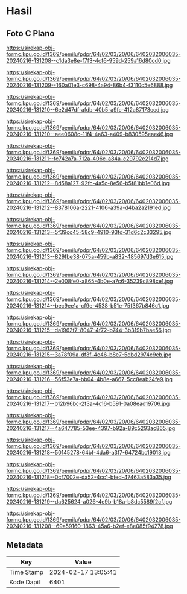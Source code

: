 # Hasil

## Foto C Plano

https://sirekap-obj-formc.kpu.go.id/f369/pemilu/pdpr/64/02/03/20/06/6402032006035-20240216-131208--c1da3e8e-f7f3-4cf6-959d-259a16d80cd0.jpg

https://sirekap-obj-formc.kpu.go.id/f369/pemilu/pdpr/64/02/03/20/06/6402032006035-20240216-131209--160a01e3-c698-4a94-86b4-f3110c5e6888.jpg

https://sirekap-obj-formc.kpu.go.id/f369/pemilu/pdpr/64/02/03/20/06/6402032006035-20240216-131210--6e2d47df-afdb-40b5-a9fc-412a87173ccd.jpg

https://sirekap-obj-formc.kpu.go.id/f369/pemilu/pdpr/64/02/03/20/06/6402032006035-20240216-131210--aee0608c-11f4-4a63-a409-b830595eae46.jpg

https://sirekap-obj-formc.kpu.go.id/f369/pemilu/pdpr/64/02/03/20/06/6402032006035-20240216-131211--fc742a7a-712a-406c-a84a-c29792e214d7.jpg

https://sirekap-obj-formc.kpu.go.id/f369/pemilu/pdpr/64/02/03/20/06/6402032006035-20240216-131212--8d58a127-92fc-4a5c-8e56-b5f81bb1e06d.jpg

https://sirekap-obj-formc.kpu.go.id/f369/pemilu/pdpr/64/02/03/20/06/6402032006035-20240216-131212--8378106a-2221-4106-a39a-d4ba2a2191ed.jpg

https://sirekap-obj-formc.kpu.go.id/f369/pemilu/pdpr/64/02/03/20/06/6402032006035-20240216-131213--5f39cc45-58c9-4910-93fd-31d6c2c33295.jpg

https://sirekap-obj-formc.kpu.go.id/f369/pemilu/pdpr/64/02/03/20/06/6402032006035-20240216-131213--829fbe38-075a-459b-a832-485697d3e615.jpg

https://sirekap-obj-formc.kpu.go.id/f369/pemilu/pdpr/64/02/03/20/06/6402032006035-20240216-131214--2e008fe0-a865-4b0e-a7c6-35239c898ce1.jpg

https://sirekap-obj-formc.kpu.go.id/f369/pemilu/pdpr/64/02/03/20/06/6402032006035-20240216-131214--bec9ee1a-cf9e-4538-b51e-75f367b846c1.jpg

https://sirekap-obj-formc.kpu.go.id/f369/pemilu/pdpr/64/02/03/20/06/6402032006035-20240216-131215--da1962f7-8047-4f72-b744-3b319b7bae56.jpg

https://sirekap-obj-formc.kpu.go.id/f369/pemilu/pdpr/64/02/03/20/06/6402032006035-20240216-131215--3a78f09a-df3f-4e46-b8e7-5dbd2974c9eb.jpg

https://sirekap-obj-formc.kpu.go.id/f369/pemilu/pdpr/64/02/03/20/06/6402032006035-20240216-131216--56f53e7a-bb04-4b8e-a667-5cc8eab24fe9.jpg

https://sirekap-obj-formc.kpu.go.id/f369/pemilu/pdpr/64/02/03/20/06/6402032006035-20240216-131217--b12b96bc-2f3a-4c16-b591-0a08ead19706.jpg

https://sirekap-obj-formc.kpu.go.id/f369/pemilu/pdpr/64/02/03/20/06/6402032006035-20240216-131217--4a647785-53ee-4397-b92a-89c5293ac865.jpg

https://sirekap-obj-formc.kpu.go.id/f369/pemilu/pdpr/64/02/03/20/06/6402032006035-20240216-131218--50145278-64bf-4da6-a3f7-64724bc19013.jpg

https://sirekap-obj-formc.kpu.go.id/f369/pemilu/pdpr/64/02/03/20/06/6402032006035-20240216-131218--0cf7002e-da52-4cc1-bfed-47463a583a35.jpg

https://sirekap-obj-formc.kpu.go.id/f369/pemilu/pdpr/64/02/03/20/06/6402032006035-20240216-131219--da625624-a026-4e9b-b18a-b8dc5589f2cf.jpg

https://sirekap-obj-formc.kpu.go.id/f369/pemilu/pdpr/64/02/03/20/06/6402032006035-20240216-131208--69a59160-1863-45a6-b2ef-e8e085f94278.jpg


## Metadata

| Key        | Value               |
| ---------- | ------------------- |
| Time Stamp | 2024-02-17 13:05:41 |
| Kode Dapil | 6401                |



